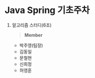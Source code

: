 # Java Spring 기초주차
1. 알고리즘 스터디(6조)   

   > **Member**
   * 박주영(팀장)
   * 김동일
   * 문철현
   * 신희정
   * 허영훈
   

